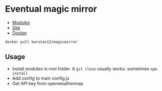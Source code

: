 # Eventual magic mirror

* [Modules](https://github.com/MichMich/MagicMirror/wiki/3rd-party-modules)
* [Site](https://github.com/MichMich/MagicMirror)
* [Docker](https://hub.docker.com/r/karsten13/magicmirror)

`docker pull karsten13/magicmirror` 

## Usage
- Install modules in root folder.  A `git clone` usually works.  sometimes `npm install`
- Add config to main config.js
- Get API key from openweathermap